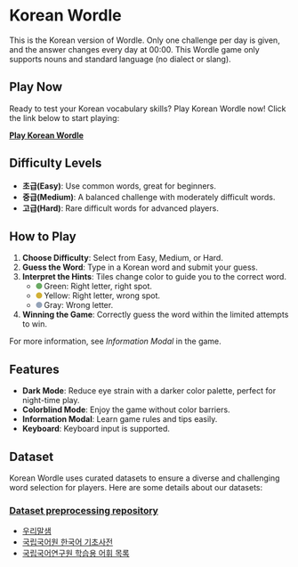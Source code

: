 # Korean Wordle
This is the Korean version of Wordle. Only one challenge per day is given, and the answer changes every day at 00:00. This Wordle game only supports nouns and standard language (no dialect or slang).


## Play Now
Ready to test your Korean vocabulary skills? Play Korean Wordle now! Click the link below to start playing:


**[Play Korean Wordle](https://korean-wordle-lvs.vercel.app/)**

## Difficulty Levels
- **초급(Easy)**: Use common words, great for beginners.
- **중급(Medium)**: A balanced challenge with moderately difficult words.
- **고급(Hard)**: Rare difficult words for advanced players.

## How to Play
1. **Choose Difficulty**: Select from Easy, Medium, or Hard.
2. **Guess the Word**: Type in a Korean word and submit your guess.
3. **Interpret the Hints**: Tiles change color to guide you to the correct word.
   - <img src="./readme/green_circle.svg" width="11" height="11"/> Green: Right letter, right spot.
   - <img src="./readme/yellow_circle.svg" width="11" height="11"/> Yellow: Right letter, wrong spot.
   - <img src="./readme/gray_circle.svg" width="11" height="11"/> Gray: Wrong letter.
4. **Winning the Game**: Correctly guess the word within the limited attempts to win.

For more information, see *Information Modal* in the game.

## Features
- **Dark Mode**: Reduce eye strain with a darker color palette, perfect for night-time play.
- **Colorblind Mode**: Enjoy the game without color barriers.
- **Information Modal**: Learn game rules and tips easily.
- **Keyboard**: Keyboard input is supported.

## Dataset
Korean Wordle uses curated datasets to ensure a diverse and challenging word selection for players. Here are some details about our datasets:
### [Dataset preprocessing repository](https://github.com/hwahyeon/py-wordle-kor-dataset)
- [우리말샘](https://opendict.korean.go.kr/)
- [국립국어원 한국어 기초사전](https://krdict.korean.go.kr/)
- [국립국어연구원 학습용 어휘 목록](https://www.korean.go.kr/front/etcData/etcDataView.do?mn_id=46&etc_seq=71)

